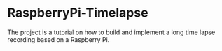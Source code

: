 # RaspberryPi-Timelapse
The project is a tutorial on how to build and implement a long time lapse recording based on a Raspberry Pi.
